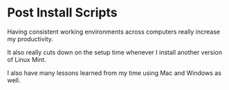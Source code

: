 # Post Install Scripts

Having consistent working environments across computers really increase my productivity.

It also really cuts down on the setup time whenever I install another version of Linux Mint.

I also have many lessons learned from my time using Mac and Windows as well.
